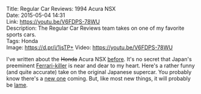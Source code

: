 Title: Regular Car Reviews: 1994 Acura NSX  
Date: 2015-05-04 14:31  
Link: https://youtu.be/V6FDPS-78WU  
Description: The Regular Car Reviews team takes on one of my favorite sports cars.  
Tags: Honda  
Image: https://d.pr/i/1jsTP+
Video: https://youtu.be/V6FDPS-78WU  

I've written about the <s>Honda</s> Acura NSX [before][1]. It's no secret that Japan's preeminent [Ferrari-killer][2] is near and dear to my heart. Here's a rather funny (and quite accurate) take on the original Japanese supercar. You probably know there's a [new one][3] coming. But, like most new things, it will probably be [lame][4].

[1]: /2015/2/13/the-honda-nsx "My post about one of my favorite cars"
[2]: http://www.roadandtrack.com/new-cars/first-drives/reviews/a8837/first-drive-1990-acura-nsx/ "Road&Track: 'First Drive: 1990 Acura NSX'"
[3]: /2015/3/6/honda-nsx-at-geneva-2015 "My post about the newer, crappier NSX"
[4]: http://www.motortrend.com/roadtests/coupes/1502_2015_chevrolet_corvette_z06_first_test/#__federated=1 "MotorTrend on the 2015 Corvette Z06"